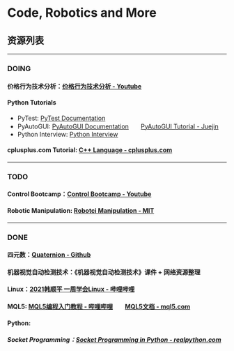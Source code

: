 # Code, Robotics and More

## 资源列表

---

### DOING

#### 价格行为技术分析：[价格行为技术分析 - Youtube](https://www.youtube.com/watch?v=ZDfeSgVc9Hs&list=PL7WPLNsdMyYeE84KVcxKJjtoxqKZnW2kb)

#### Python Tutorials
- PyTest: [PyTest Documentation](https://docs.pytest.org/en/7.1.x/getting-started.html#)
- PyAutoGUI: [PyAutoGUI Documentation](https://pyautogui.readthedocs.io/en/latest/index.html)　　[PyAutoGUI Tutorial - Juejin](https://juejin.cn/post/7025195976994324493)
- Python Interview: [Python Interview](https://github.com/taizilongxu/interview_python)

#### cplusplus.com Tutorial: [C++ Language - cplusplus.com](https://cplusplus.com/doc/tutorial/)

---

### TODO

#### Control Bootcamp：[Control Bootcamp - Youtube](https://youtu.be/Pi7l8mMjYVE)

#### Robotic Manipulation: [Robotci Manipulation - MIT](https://manipulation.csail.mit.edu/)

---

### DONE

#### 四元数：[Quaternion - Github](https://github.com/Krasjet/quaternion)

#### 机器视觉自动检测技术：《机器视觉自动检测技术》课件 + 网络资源整理

#### Linux：[2021韩顺平 一周学会Linux - 哔哩哔哩](https://www.bilibili.com/video/BV1Sv411r7vd)

#### MQL5: [MQL5编程入门教程 - 哔哩哔哩](https://space.bilibili.com/342693735/channel/collectiondetail?sid=857554)　　[MQL5文档 - mql5.com](https://www.mql5.com/zh/docs)

#### Python:

##### Socket Programming：[Socket Programming in Python - realpython.com](https://realpython.com/python-sockets/)